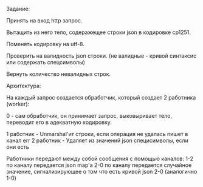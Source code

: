 Задание:

Принять на вход http запрос.

Вытащить из него тело, содеражещее строки json в кодировке cp1251.

Поменять кодировку на utf-8.

Проверить на валидность json строки. (не валидные - кривой синтаксис или содержать спецсимволы)

Вернуть количество невалидных строк.

Архитектура:

На каждый запрос создается обработчик, который создает 2 работника (worker):

0 - сам обработчик, он принимает запрос, выковыривает тело, переводит его в
    адекватную кодировку.
 
1 работник - Unmarshal'ит строки, если операция не удалась пишет в канал err
2 работник - Удаляет из значений json специсимволы, если они есть

Работники передают между собой сообщения с помощью каналов:
1-2 по каналу передается json map'а
2-0 по каналу передается случайное значение, сигнализирующее о том что есть кривой
    json
2-0 (аналогично 1-0)
